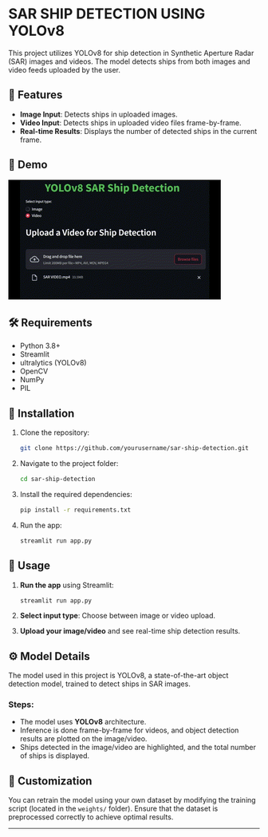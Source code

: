 # SAR SHIP DETECTION USING YOLOv8

This project utilizes YOLOv8 for ship detection in Synthetic Aperture Radar (SAR) images and videos. The model detects ships from both images and video feeds uploaded by the user.

## 🚀 Features

- **Image Input**: Detects ships in uploaded images.
- **Video Input**: Detects ships in uploaded video files frame-by-frame.
- **Real-time Results**: Displays the number of detected ships in the current frame.

## 📸 Demo

![SAR Ship Detection Demo](demo/demo.gif)

## 🛠️ Requirements

- Python 3.8+
- Streamlit
- ultralytics (YOLOv8)
- OpenCV
- NumPy
- PIL

## 🚀 Installation

1. Clone the repository:
    ```bash
    git clone https://github.com/yourusername/sar-ship-detection.git
    ```

2. Navigate to the project folder:
    ```bash
    cd sar-ship-detection
    ```

3. Install the required dependencies:
    ```bash
    pip install -r requirements.txt
    ```

4. Run the app:
    ```bash
    streamlit run app.py
    ```

## 📝 Usage

1. **Run the app** using Streamlit:
    ```bash
    streamlit run app.py
    ```

2. **Select input type**: Choose between image or video upload.
3. **Upload your image/video** and see real-time ship detection results.

## ⚙️ Model Details

The model used in this project is YOLOv8, a state-of-the-art object detection model, trained to detect ships in SAR images.

### Steps:
- The model uses **YOLOv8** architecture.
- Inference is done frame-by-frame for videos, and object detection results are plotted on the image/video.
- Ships detected in the image/video are highlighted, and the total number of ships is displayed.

## 🔧 Customization

You can retrain the model using your own dataset by modifying the training script (located in the `weights/` folder). Ensure that the dataset is preprocessed correctly to achieve optimal results.

---
